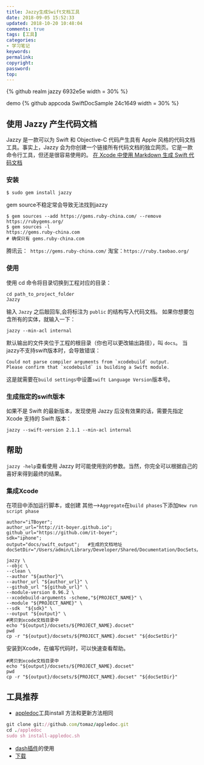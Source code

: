 ```yaml
---
title: Jazzy生成Swift文档工具
date: 2018-09-05 15:52:33
updated: 2018-10-20 10:48:04
comments: true
tags: [工具]
categories:
- 学习笔记
keywords: 
permalink: 
copyright: 
password: 
top:   
---
```


<!--github库卡片-->
{% github realm jazzy 6932e5e width = 30% %}

demo
{% github appcoda SwiftDocSample 24c1649 width = 30% %}

## 使用 Jazzy 产生代码文档

Jazzy 是一款可以为 Swift 和 Objective-C 代码产生具有 Apple 风格的代码文档工具。事实上，Jazzy 会为你创建一个链接所有代码文档的独立网页。它是一款命令行工具，但还是很容易使用的。
[在 Xcode 中使用 Markdown 生成 Swift 代码文档](https://www.jianshu.com/p/7847a5dc52e2)
### 安装
```
$ sudo gem install jazzy
```
gem source不稳定常会导致无法找到jazzy
```
$ gem sources --add https://gems.ruby-china.com/ --remove https://rubygems.org/
$ gem sources -l
https://gems.ruby-china.com
# 确保只有 gems.ruby-china.com
```
腾讯云：` https://gems.ruby-china.com/`
淘宝：`https://ruby.taobao.org/`

### 使用
使用 cd 命令将目录切换到工程对应的目录：
```
cd path_to_project_folder
Jazzy 
```
输入 `Jazzy` 之后敲回车,会将标注为 `public` 的结构写入代码文档。
如果你想要包含所有的实体，就输入一下：
```
jazzy --min-acl internal
```
默认输出的文件夹位于工程的根目录（你也可以更改输出路径），叫 `docs`。
当jazzy不支持swift版本时，会导致错误：
```
Could not parse compiler arguments from `xcodebuild` output.
Please confirm that `xcodebuild` is building a Swift module.
```
这是就需要在`build settings`中设置`swift Language Version`版本号。
### 生成指定的swift版本
如果不是 Swift 的最新版本，发现使用 Jazzy 后没有效果的话，需要先指定 Xcode 支持的 Swift 版本：
```
jazzy --swift-version 2.1.1 --min-acl internal
```
## 帮助
`jazzy -help`查看使用 Jazzy 时可能使用到的参数。当然，你完全可以根据自己的喜好来得到最终的结果。

### 集成Xcode
在项目中添加运行脚本，或创建 其他-->`Aggregate`在`build phases`下添加`New run script phase`

```
author="iTBoyer";
author_url="http://it-boyer.github.io";
github_url="https://github.com/it-boyer";
sdk="iphone";
output="docs/swift_output";   #生成的文档地址
docSetDir="/Users/admin/Library/Developer/Shared/Documentation/DocSets/"

jazzy \
--objc \
--clean \
--author "${author}"\
--author_url "${author_url}" \
--github_url "${github_url}" \
--module-version 0.96.2 \
--xcodebuild-arguments -scheme,"${PROJECT_NAME}" \
--module "${PROJECT_NAME}" \
--sdk  "${sdk}" \
--output "${output}" \
#拷贝到xcode文档目录中
echo "${output}/docsets/${PROJECT_NAME}.docset"
pwd
cp -r "${output}/docsets/${PROJECT_NAME}.docset" "${docSetDir}"
```
安装到Xcode，在编写代码时，可以快速查看帮助。
```
#拷贝到xcode文档目录中
echo "${output}/docsets/${PROJECT_NAME}.docset"
pwd
cp -r "${output}/docsets/${PROJECT_NAME}.docset" "${docSetDir}"
```
## 工具推荐
- [appledoc](https://github.com/tomaz/appledoc)工具install 方法和更新方法相同

```ruby
git clone git://github.com/tomaz/appledoc.git
cd ./appledoc
sudo sh install-appledoc.sh
```
- [dash插件](https://github.com/omz/Dash-Plugin-for-Xcode#readme)的使用
- [下载](https://kapeli.com/dash)

